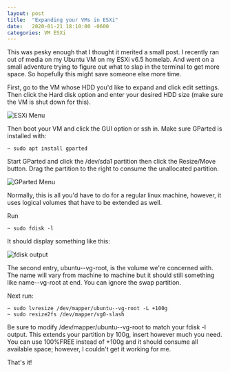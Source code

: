 ```yaml
---
layout: post
title:  "Expanding your VMs in ESXi"
date:   2020-01-21 18:10:00 -0600
categories: VM ESXi
---
```


This was pesky enough that I thought it merited a small post. I recently ran out of media on my Ubuntu VM on my ESXi v6.5 homelab. And went on a small adventure trying to figure out what to slap in the terminal to get more space. So hopefully this might save someone else more time.


First, go to the VM whose HDD you'd like to expand and click edit settings.
Then click the Hard disk option and enter your desired HDD size (make sure the VM is shut down for this).

![ESXi Menu](/assets/img/esxi_vm_hdd.png)

Then boot your VM and click the GUI option or ssh in. Make sure GParted is installed with:
```
~ sudo apt install gparted
```

Start GParted and click the /dev/sda1 partition then click the Resize/Move button. Drag the partition to the right to consume the unallocated partition.

![GParted Menu](/assets/img/esxi_vm_gparted.png)

Normally, this is all you'd have to do for a regular linux machine, however, it uses logical volumes that have to be extended as well.

Run 
```
~ sudo fdisk -l
```

It should display something like this:

![fdisk output](/assets/img/esxi_vm_cmd_1.png)

The second entry, ubuntu--vg-root, is the volume we're concerned with. The name will vary from machine to machine but it should still something like name--vg-root at end. You can ignore the swap partition.

Next run:
```
~ sudo lvresize /dev/mapper/ubuntu--vg-root -L +100g 
~ sudo resize2fs /dev/mapper/vg0-slash
```

Be sure to modify /dev/mapper/ubuntu--vg-root to match your fdisk -l output.
This extends your partition by 100g, insert however much you need. You can use 100%FREE instead of +100g and it should consume all available space; however, I couldn't get it working for me.

That's it!